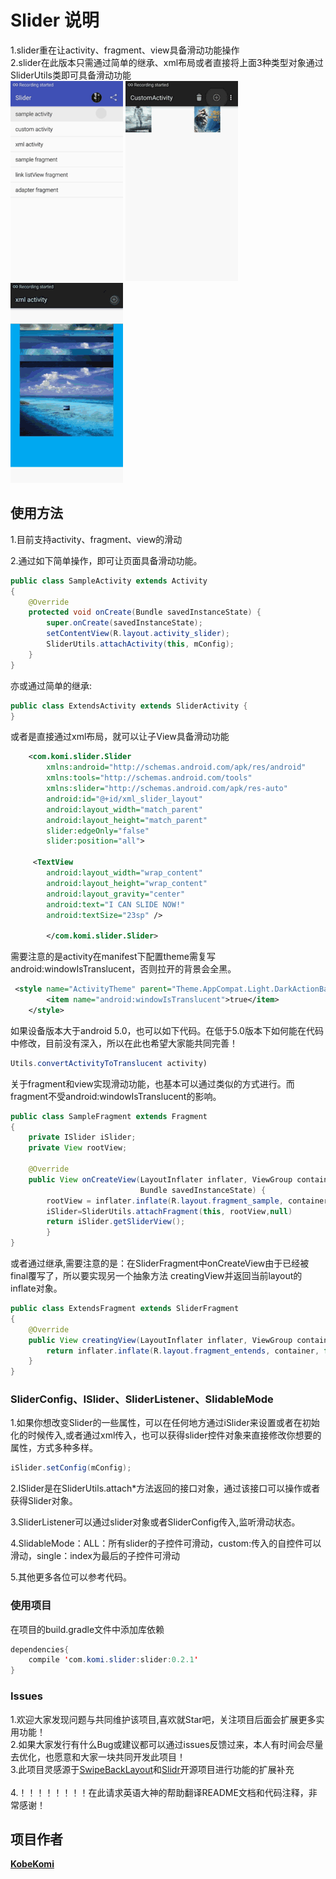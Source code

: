 Slider  说明
=================================== 
1.slider重在让activity、fragment、view具备滑动功能操作<br/>
2.slider在此版本只需通过简单的继承、xml布局或者直接将上面3种类型对象通过SliderUtils类即可具备滑动功能<br/>
![Slider](images/s1.gif "Gif Example 1")
![Slider](images/s2.gif "Gif Example 2")
![Slider](images/s3.gif "Gif Example 3")


## 使用方法

1.目前支持activity、fragment、view的滑动<br/>

2.通过如下简单操作，即可让页面具备滑动功能。<br/>

```java
public class SampleActivity extends Activity
{
    @Override
    protected void onCreate(Bundle savedInstanceState) {
        super.onCreate(savedInstanceState);
        setContentView(R.layout.activity_slider);
        SliderUtils.attachActivity(this, mConfig);
    }
}
```

亦或通过简单的继承:

```java
public class ExtendsActivity extends SliderActivity {
}
```
或者是直接通过xml布局，就可以让子View具备滑动功能
```xml
    <com.komi.slider.Slider
        xmlns:android="http://schemas.android.com/apk/res/android"
        xmlns:tools="http://schemas.android.com/tools"
        xmlns:slider="http://schemas.android.com/apk/res-auto"
        android:id="@+id/xml_slider_layout"
        android:layout_width="match_parent"
        android:layout_height="match_parent"
        slider:edgeOnly="false"
        slider:position="all">
        
     <TextView
        android:layout_width="wrap_content"
        android:layout_height="wrap_content"
        android:layout_gravity="center"
        android:text="I CAN SLIDE NOW!"
        android:textSize="23sp" />
        
        </com.komi.slider.Slider>
```


需要注意的是activity在manifest下配置theme需复写android:windowIsTranslucent，否则拉开的背景会全黑。
```xml
 <style name="ActivityTheme" parent="Theme.AppCompat.Light.DarkActionBar">
        <item name="android:windowIsTranslucent">true</item>
    </style>
```
如果设备版本大于android 5.0，也可以如下代码。在低于5.0版本下如何能在代码中修改，目前没有深入，所以在此也希望大家能共同完善！
```java
Utils.convertActivityToTranslucent activity)
```

关于fragment和view实现滑动功能，也基本可以通过类似的方式进行。而fragment不受android:windowIsTranslucent的影响。
```java
public class SampleFragment extends Fragment 
{  
    private ISlider iSlider;
    private View rootView;
    
    @Override
    public View onCreateView(LayoutInflater inflater, ViewGroup container,
                             Bundle savedInstanceState) {
        rootView = inflater.inflate(R.layout.fragment_sample, container, false);
        iSlider=SliderUtils.attachFragment(this, rootView,null)
        return iSlider.getSliderView();
        }
}
```
或者通过继承,需要注意的是：在SliderFragment中onCreateView由于已经被final覆写了，所以要实现另一个抽象方法
creatingView并返回当前layout的inflate对象。
```java
public class ExtendsFragment extends SliderFragment
{
    @Override
    public View creatingView(LayoutInflater inflater, ViewGroup container, Bundle savedInstanceState) {
        return inflater.inflate(R.layout.fragment_entends, container, false);
    }
}
```


### SliderConfig、ISlider、SliderListener、SlidableMode

1.如果你想改变Slider的一些属性，可以在任何地方通过iSlider来设置或者在初始化的时候传入,或者通过xml传入，也可以获得slider控件对象来直接修改你想要的属性，方式多种多样。<br/>
```java
iSlider.setConfig(mConfig);
```
2.ISlider是在SliderUtils.attach*方法返回的接口对象，通过该接口可以操作或者获得Slider对象。<br/>

3.SliderListener可以通过slider对象或者SliderConfig传入,监听滑动状态。<br/>

4.SlidableMode：ALL：所有slider的子控件可滑动，custom:传入的自控件可以滑动，single：index为最后的子控件可滑动<br/>

5.其他更多各位可以参考代码。<br/>

### 使用项目

在项目的build.gradle文件中添加库依赖
```java
dependencies{
    compile 'com.komi.slider:slider:0.2.1'
}
```

### Issues

1.欢迎大家发现问题与共同维护该项目,喜欢就Star吧，关注项目后面会扩展更多实用功能！<br/>
2.如果大家发行有什么Bug或建议都可以通过issues反馈过来，本人有时间会尽量去优化，也愿意和大家一块共同开发此项目！<br/>
3.此项目灵感源于[SwipeBackLayout](https://github.com/ikew0ng/SwipeBackLayout)和[Slidr](https://github.com/r0adkll/Slidr)开源项目进行功能的扩展补充<br />  
4.！！！！！！！！在此请求英语大神的帮助翻译README文档和代码注释，非常感谢！<br/>

## 项目作者
 **[KobeKomi](https://github.com/KobeKomi)** 
